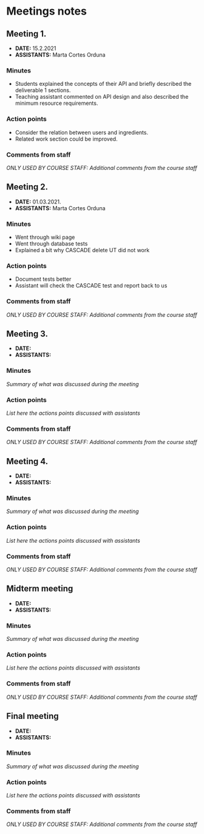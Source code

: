 # Meetings notes

## Meeting 1.
* **DATE:** 15.2.2021
* **ASSISTANTS:** Marta Cortes Orduna

### Minutes
* Students explained the concepts of their API and briefly described the deliverable 1 sections.
* Teaching assistant commented on API design and also described the minimum resource requirements.

### Action points
* Consider the relation between users and ingredients.
* Related work section could be improved.


### Comments from staff
*ONLY USED BY COURSE STAFF: Additional comments from the course staff*

## Meeting 2.
* **DATE:** 01.03.2021.
* **ASSISTANTS:** Marta Cortes Orduna

### Minutes
* Went through wiki page
* Went through database tests
* Explained a bit why CASCADE delete UT did not work

### Action points
* Document tests better
* Assistant will check the CASCADE test and report back to us

### Comments from staff
*ONLY USED BY COURSE STAFF: Additional comments from the course staff*

## Meeting 3.
* **DATE:**
* **ASSISTANTS:**

### Minutes
*Summary of what was discussed during the meeting*

### Action points
*List here the actions points discussed with assistants*


### Comments from staff
*ONLY USED BY COURSE STAFF: Additional comments from the course staff*

## Meeting 4.
* **DATE:**
* **ASSISTANTS:**

### Minutes
*Summary of what was discussed during the meeting*

### Action points
*List here the actions points discussed with assistants*


### Comments from staff
*ONLY USED BY COURSE STAFF: Additional comments from the course staff*

## Midterm meeting
* **DATE:**
* **ASSISTANTS:**

### Minutes
*Summary of what was discussed during the meeting*

### Action points
*List here the actions points discussed with assistants*


### Comments from staff
*ONLY USED BY COURSE STAFF: Additional comments from the course staff*

## Final meeting
* **DATE:**
* **ASSISTANTS:**

### Minutes
*Summary of what was discussed during the meeting*

### Action points
*List here the actions points discussed with assistants*


### Comments from staff
*ONLY USED BY COURSE STAFF: Additional comments from the course staff*

